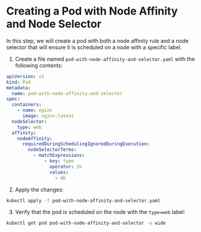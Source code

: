 # Creating a Pod with Node Affinity and Node Selector

In this step, we will create a pod with both a node affinity rule and a node selector that will ensure it is scheduled on a node with a specific label.

1. Create a file named `pod-with-node-affinity-and-selector.yaml` with the following contents:

```yaml
apiVersion: v1
kind: Pod
metadata:
  name: pod-with-node-affinity-and-selector
spec:
  containers:
    - name: nginx
      image: nginx:latest
  nodeSelector:
    type: web
  affinity:
    nodeAffinity:
      requiredDuringSchedulingIgnoredDuringExecution:
        nodeSelectorTerms:
          - matchExpressions:
              - key: type
                operator: In
                values:
                  - db
```

2. Apply the changes:

```bash
kubectl apply -f pod-with-node-affinity-and-selector.yaml
```

3. Verify that the pod is scheduled on the node with the `type=web` label:

```bash
kubectl get pod pod-with-node-affinity-and-selector -o wide
```
